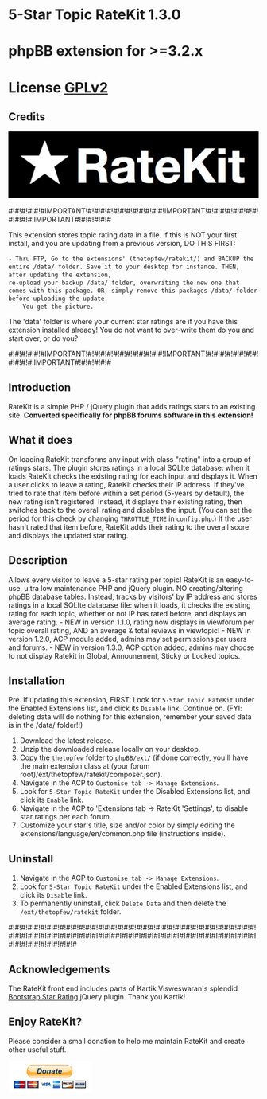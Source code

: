 # 5-Star Topic RateKit 1.3.0
# phpBB extension for >=3.2.x
# License [GPLv2](license.txt)

## Credits
[![RateKit](styles/all/theme/img/ratekit-logo.gif)](https://ratekit.com/)

#!#!#!#!#!#IMPORTANT!#!#!#!#!#!#!#!#!#!#!#!#!IMPORTANT!#!#!#!#!#!#!#!#!#!#!#!#!IMPORTANT#!#!#!#!#!#

This extension stores topic rating data in a file. If this is NOT your first install, and you are updating from a previous version, DO THIS FIRST:

	- Thru FTP, Go to the extensions' (thetopfew/ratekit/) and BACKUP the entire /data/ folder. Save it to your desktop for instance. THEN, after updating the extension,
	re-upload your backup /data/ folder, overwriting the new one that comes with this package. OR, simply remove this packages /data/ folder before uploading the update.
		You get the picture.

The 'data' folder is where your current star ratings are if you have this extension installed already! You do not want to over-write them do you and start over, or do you?

#!#!#!#!#!#IMPORTANT!#!#!#!#!#!#!#!#!#!#!#!#!IMPORTANT!#!#!#!#!#!#!#!#!#!#!#!#!IMPORTANT#!#!#!#!#!#

## Introduction
RateKit is a simple PHP / jQuery plugin that adds ratings stars to an existing site. **Converted specifically for phpBB forums software in this extension!**


## What it does
On loading RateKit transforms any input with class "rating" into a group of ratings stars. The plugin stores ratings in a local SQLIte database: when it loads RateKit
checks the existing rating for each input and displays it. When a user clicks to leave a rating, RateKit checks their IP address. If they've tried to rate that item 
before within a set period (5-years by default), the new rating isn't registered. Instead, it displays their existing rating, then switches back to the overall  rating and
disables the input. (You can set the period for this check by changing `THROTTLE_TIME` in `config.php`.) If the user hasn't rated that item before, RateKit adds their rating
to the overall score and displays the updated star rating.


## Description
Allows every visitor to leave a 5-star rating per topic! RateKit is an easy-to-use, ultra low maintenance PHP and jQuery plugin. NO creating/altering phpBB database tables.
Instead, tracks by visitors' by IP address and stores ratings in a local SQLIte database file: when it loads, it checks the existing rating for each topic, whether or not IP
has rated before, and displays an average rating.
	- NEW in version 1.1.0, rating now displays in viewforum per topic overall rating, AND an average & total reviews in viewtopic!
	- NEW in version 1.2.0, ACP module added, admins may set permissions per users and forums.
	- NEW in version 1.3.0, ACP option added, admins may choose to not display Ratekit in Global, Announement, Sticky or Locked topics.


## Installation
Pre. If updating this extension, FIRST: Look for `5-Star Topic RateKit` under the Enabled Extensions list, and click its `Disable` link. Continue on.
(FYI: deleting data will do nothing for this extension, remember your saved data is in the /data/ folder!!)
1. Download the latest release.
2. Unzip the downloaded release locally on your desktop.
3. Copy the `thetopfew` folder to `phpBB/ext/` (if done correctly, you'll have the main extension class at (your forum root)/ext/thetopfew/ratekit/composer.json).
4. Navigate in the ACP to `Customise tab -> Manage Extensions`.
5. Look for `5-Star Topic RateKit` under the Disabled Extensions list, and click its `Enable` link.
6. Navigate in the ACP to 'Extensions tab -> RateKit 'Settings', to disable star ratings per each forum.
7. Customize your star's title, size and/or color by simply editing the extensions/language/en/common.php file (instructions inside).


## Uninstall
1. Navigate in the ACP to `Customise tab -> Manage Extensions`.
2. Look for `5-Star Topic RateKit` under the Enabled Extensions list, and click its `Disable` link.
3. To permanently uninstall, click `Delete Data` and then delete the `/ext/thetopfew/ratekit` folder.


#!#!#!#!#!#!#!#!#!#!#!#!#!#!#!#!#!#!#!#!#!#!#!#!#!#!#!##!#!#!#!#!#!#!#!#!#!#!#!#!#!#!#!#!#!#!#!#!#!#!#!#!#!#!##!#!#!#!#!#!#!#!#!#!#!#!#!#!#!#!#!#!#!#!#!#!#!#!#!#!#!#!#!#!#!#!#

## Acknowledgements
The RateKit front end includes parts of Kartik Visweswaran's splendid [Bootstrap Star Rating](http://plugins.krajee.com/star-rating) jQuery plugin. Thank you Kartik!

## Enjoy RateKit?
Please consider a small donation to help me maintain RateKit and create other useful stuff.

[![Paypal](/styles/all/theme/img/paypal.png)](https://www.paypal.com/cgi-bin/webscr?cmd=_s-xclick&hosted_button_id=5UB6RWJJHYPLS)
